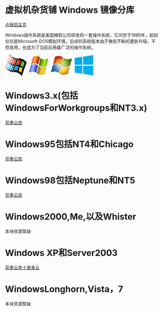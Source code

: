 <h1>虚拟机杂货铺 Windows 镜像分库</h1>
<a href="https://diamondda.github.io">点我回主页</a>
<p>Windows操作系统是美国微软公司研发的一套操作系统，它问世于1985年，起初仅仅是Microsoft-DOS模拟环境，后续的系统版本由于微软不断的更新升级，不但易用，也成为了当前应用最广泛的操作系统。</p>
<img src="/95.png" alt="Pulpit rock" width="70" height="70">
<img src="/xp.png" alt="Pulpit rock" width="70" height="70">
<img src="/win7.png" alt="Pulpit rock" width="70" height="70">
<img src="/win8.png" alt="Pulpit rock" width="70" height="70">
</head>
<head>
<h1>Windows3.x(包括WindowsForWorkgroups和NT3.x)</h1>
<a href="https://wwe.lanzous.com/b00zrqa9i">蓝奏云库</a>
<h1>Windows95包括NT4和Chicago</h1>
<a href="https://wwe.lanzous.com/b00zrqala">蓝奏云库</a>
<h1>Windows98包括Neptune和NT5</h1>
<a href="https://wwe.lanzous.com/b00zrqbbg">蓝奏云库</a>
<h1>Windows2000,Me,以及Whister</h1>
本块资源暂缺
<h1>Windows XP和Server2003</h1>
<a href="https://www.lanzoux.com/b00zsl60b">蓝奏云库</a><a href="http://43.226.156.16/yun/#s/6KLaXlrA">十里香云</a>
<h1>WindowsLonghorn,Vista，7</h1>
本块资源暂缺

